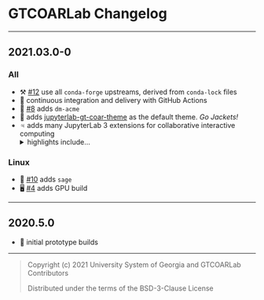 # GTCOARLab Changelog

---

## 2021.03.0-0

### All

- ⚒️ [#12] use all `conda-forge` upstreams, derived from `conda-lock` files
- 🤖 continuous integration and delivery with GitHub Actions
- 🧠 [#8] adds `dm-acme`
- 🎨 adds [jupyterlab-gt-coar-theme] as the default theme. _Go Jackets!_
- ♃ adds many JupyterLab 3 extensions for collaborative interactive computing
  <details>
    <summary>highlights include...</summary>
    <ul>
      <li><a href="https://github.com/deathbeds/wxyz">wxyz</a><li>
      <li><a href="https://github.com/holoviz/hvplot">hvplot</a></li>
      <li><a href="https://github.com/jupyrdf/ipyelk">ipyelk</a><li>
      <li><a href="https://github.com/jupyter-widgets/pythreejs">pythreejs</a><li>
      <li><a href="https://github.com/jupyterlab-contrib/jupyterlab-tour">jupyterlab-tour</a><li>
      <li><a href="https://github.com/krassowski/jupyterlab-lsp">jupyterlab-lsp</a><li>
      <li><a href="https://github.com/QuantStack/ipycytoscape">ipycytoscape</a><li>
      <li><a href="https://github.com/yuvipanda/jupyter-videochat">jupyter-videochat</a><li>
    </ul>
  </details>

### Linux

- 🌿 [#10] adds `sage`
- 🖥️ [#4] adds GPU build

[#4]: https://github.com/gt-coar/gt-coar-lab/issues/4
[#8]: https://github.com/gt-coar/gt-coar-lab/issues/8
[#12]: https://github.com/gt-coar/gt-coar-lab/issues/12
[#10]: https://github.com/gt-coar/gt-coar-lab/issues/10
[jupyterlab-gt-coar-theme]: https://github.com/gt-coar/jupyterlab-gt-coar-theme

---

## 2020.5.0

- 🐣 initial prototype builds

---

> Copyright (c) 2021 University System of Georgia and GTCOARLab Contributors
>
> Distributed under the terms of the BSD-3-Clause License
